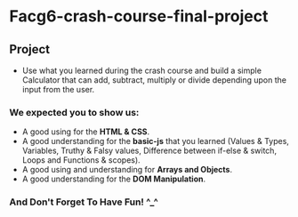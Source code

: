 # Facg6-crash-course-final-project
## Project
- Use what you learned during the crash course and build a simple Calculator that can add, subtract, multiply or divide depending upon the input from the user.

### We expected you to show us:
  - A good using for the **HTML & CSS**.
  - A good understanding for the **basic-js** that you learned (Values & Types, Variables, Truthy & Falsy values, Difference between if-else & switch, Loops and Functions & scopes).
  - A good using and understanding for **Arrays and Objects**.
  - A good understanding for the **DOM Manipulation**.

### **And Don't Forget To Have Fun! ^_^**

